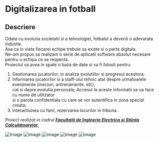 # Digitalizarea in fotball

## Descriere

Odata cu evolutia societatii si a tehnologiei,  fotbalul a devenit o adevarata industie. \
Asa ca in viata fiecarei echipe trebuie sa existe si o parte digitala.\
Ne-am propus sa realizam o serie de aplicatii software absolut necesare pentru o echipa ce se respecta.\
Proiectul va avea in spate o baza de date si va fi folosit pentru:
1. Gestionarea jucatorilor, in analiza evolutiilor si
progresul acestora;
2. Informarea jucatorilor si a staff-ului tehnic atat despre
urmatoarele evenimente (meciuri, antrenamente, etc),\
cat si depre evolutia personala; Accesul la aceste informatii se va face cu nume de utilizator \
si o parola confidentiala cu care se vor autentifica in zona special creata;
3. Interactiunea cu fanii, rezervarea locurilor in tribuna.

_Proiect realizat in cadrul [**Facultatii de Inginerie Electrica si Stiinta Calculatoarelor.**](https://iesc.unitbv.ro/)_


![image](https://user-images.githubusercontent.com/73530803/174594126-dcb5bc45-1fde-485e-a63a-075ebbdb4db0.png)
![image](https://user-images.githubusercontent.com/73530803/174594201-f8cb0382-a2b3-4504-b383-db455e403659.png)
![image](https://user-images.githubusercontent.com/73530803/174595128-39579fc8-d617-4f9d-9328-276efe41318c.png)
![image](https://user-images.githubusercontent.com/73530803/174595144-4481ec2b-0ee5-44d6-938c-81e68e810eea.png)
![image](https://user-images.githubusercontent.com/73530803/174595160-d1181709-8a35-43c5-b7f0-3bddea8a3c3c.png)
